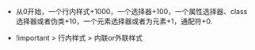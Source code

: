 <!--
 * @Author: lijy
-->
- 从0开始，一个行内样式+1000，一个选择器+100，一个属性选择器、class选择器或者伪类+10，一个元素选择器或者为元素+1，通配符+0.

- !important > 行内样式 > 内联or外联样式